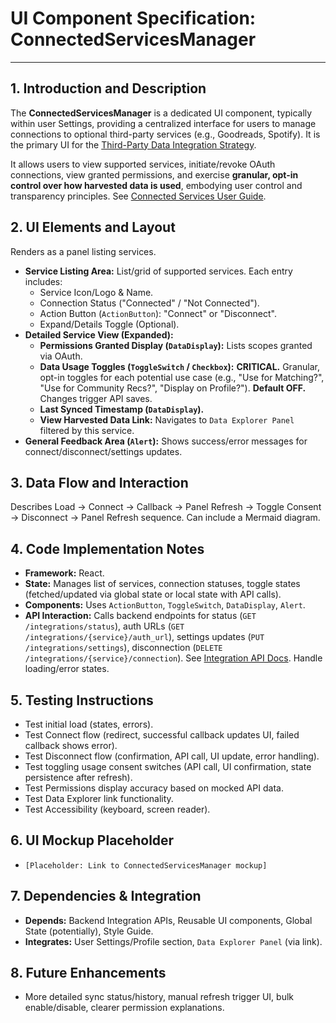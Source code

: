 # UI Component Specification: ConnectedServicesManager

---

## 1. Introduction and Description

The **ConnectedServicesManager** is a dedicated UI component, typically within user Settings, providing a centralized interface for users to manage connections to optional third-party services (e.g., Goodreads, Spotify). It is the primary UI for the [Third-Party Data Integration Strategy](../../architecture/data_integration_strategy.md).

It allows users to view supported services, initiate/revoke OAuth connections, view granted permissions, and exercise **granular, opt-in control over how harvested data is used**, embodying user control and transparency principles. See [Connected Services User Guide](../../guides/user_guides/connected_services_guide.md).

## 2. UI Elements and Layout

Renders as a panel listing services.

*   **Service Listing Area:** List/grid of supported services. Each entry includes:
    *   Service Icon/Logo & Name.
    *   Connection Status ("Connected" / "Not Connected").
    *   Action Button (`ActionButton`): "Connect" or "Disconnect".
    *   Expand/Details Toggle (Optional).
*   **Detailed Service View (Expanded):**
    *   **Permissions Granted Display (`DataDisplay`):** Lists scopes granted via OAuth.
    *   **Data Usage Toggles (`ToggleSwitch` / `Checkbox`):** **CRITICAL.** Granular, opt-in toggles for each potential use case (e.g., "Use for Matching?", "Use for Community Recs?", "Display on Profile?"). **Default OFF.** Changes trigger API saves.
    *   **Last Synced Timestamp (`DataDisplay`).**
    *   **View Harvested Data Link:** Navigates to `Data Explorer Panel` filtered by this service.
*   **General Feedback Area (`Alert`):** Shows success/error messages for connect/disconnect/settings updates.

## 3. Data Flow and Interaction

Describes Load -> Connect -> Callback -> Panel Refresh -> Toggle Consent -> Disconnect -> Panel Refresh sequence. Can include a Mermaid diagram.

## 4. Code Implementation Notes

*   **Framework:** React.
*   **State:** Manages list of services, connection statuses, toggle states (fetched/updated via global state or local state with API calls).
*   **Components:** Uses `ActionButton`, `ToggleSwitch`, `DataDisplay`, `Alert`.
*   **API Interaction:** Calls backend endpoints for status (`GET /integrations/status`), auth URLs (`GET /integrations/{service}/auth_url`), settings updates (`PUT /integrations/settings`), disconnection (`DELETE /integrations/{service}/connection`). See [Integration API Docs](../../architecture/api/api_endpoints_integrations.md). Handle loading/error states.

## 5. Testing Instructions

*   Test initial load (states, errors).
*   Test Connect flow (redirect, successful callback updates UI, failed callback shows error).
*   Test Disconnect flow (confirmation, API call, UI update, error handling).
*   Test toggling usage consent switches (API call, UI confirmation, state persistence after refresh).
*   Test Permissions display accuracy based on mocked API data.
*   Test Data Explorer link functionality.
*   Test Accessibility (keyboard, screen reader).

## 6. UI Mockup Placeholder

*   `[Placeholder: Link to ConnectedServicesManager mockup]`

## 7. Dependencies & Integration

*   **Depends:** Backend Integration APIs, Reusable UI components, Global State (potentially), Style Guide.
*   **Integrates:** User Settings/Profile section, `Data Explorer Panel` (via link).

## 8. Future Enhancements

*   More detailed sync status/history, manual refresh trigger UI, bulk enable/disable, clearer permission explanations.
